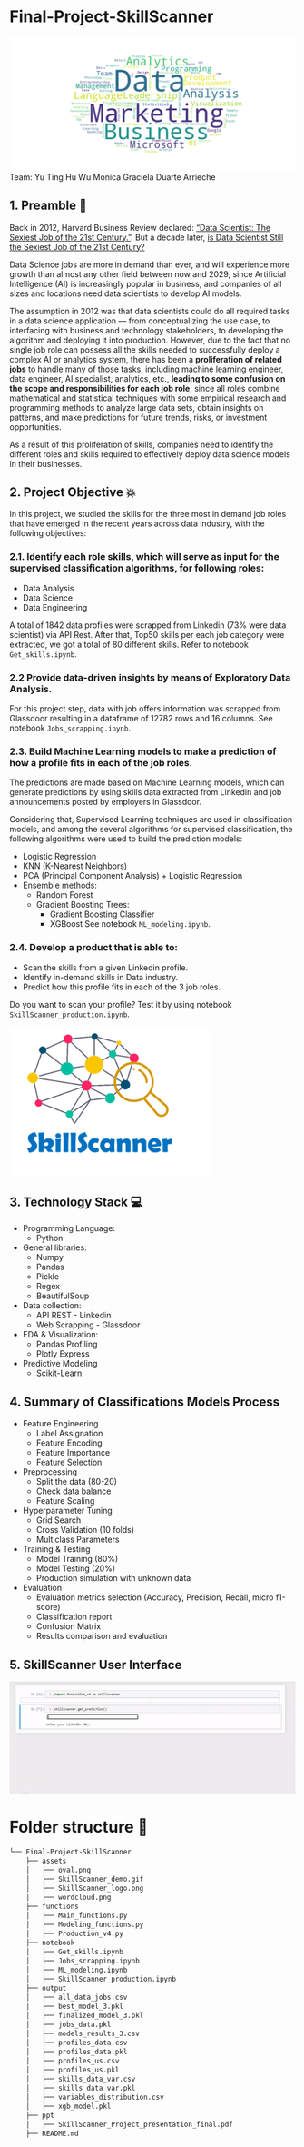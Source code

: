 # Final-Project-SkillScanner
![assets](assets/wordcloud.png)
Team: 
Yu Ting Hu Wu
Monica Graciela Duarte Arrieche

## 1. Preamble 🏃

Back in 2012, Harvard Business Review declared: [“Data Scientist: The Sexiest Job of the 21st Century.”](https://hbr.org/2012/10/data-scientist-the-sexiest-job-of-the-21st-century). But a decade later, [is Data Scientist Still the Sexiest Job of the 21st Century?](https://hbr.org/2022/07/is-data-scientist-still-the-sexiest-job-of-the-21st-century)

Data Science jobs are more in demand than ever, and will experience more growth than almost any other field between now and 2029, since Artificial Intelligence (AI) is increasingly popular in business, and companies of all sizes and locations need data scientists to develop AI models. 

The assumption in 2012 was that data scientists could do all required tasks in a data science application — from conceptualizing the use case, to interfacing with business and technology stakeholders, to developing the algorithm and deploying it into production. However, due to the fact that no single job role can possess all the skills needed to successfully deploy a complex AI or analytics system, there has been a **proliferation of related jobs** to handle many of those tasks, including machine learning engineer, data engineer, AI specialist, analytics, etc., **leading to some confusion on the scope and responsibilities for each job role**, since all roles combine mathematical and statistical techniques with some empirical research and programming methods to analyze large data sets, obtain insights on patterns, and make predictions for future trends, risks, or investment opportunities.

As a result of this proliferation of skills, companies need to identify the different roles and skills required to effectively deploy data science models in their businesses.

## 2. Project Objective 💥 
In this project, we studied the skills for the three most in demand job roles that have emerged in the recent years across data industry, with the following objectives:

### 2.1. Identify each role skills, which will serve as input for the supervised classification algorithms, for following roles:
* Data Analysis
* Data Science
* Data Engineering

A total of 1842 data profiles were scrapped from Linkedin (73% were data scientist) via API Rest.
After that, Top50 skills per each job category were extracted, we got a total of 80 different skills.
Refer to notebook `Get_skills.ipynb`.

### 2.2 Provide data-driven insights by means of Exploratory Data Analysis.

For this project step, data with job offers information was scrapped from Glassdoor resulting in a dataframe of 12782 rows and 16 columns. See notebook `Jobs_scrapping.ipynb`.

### 2.3. Build Machine Learning models to make a prediction of how a profile fits in each of the job roles.
The predictions are made based on Machine Learning models, which can generate predictions by using skills data extracted from Linkedin and job announcements posted by employers in Glassdoor. 

Considering that, Supervised Learning techniques are used in classification models, and among the several algorithms for supervised classification, the following algorithms were used to build the prediction models:
* Logistic Regression
* KNN (K-Nearest Neighbors)
* PCA (Principal Component Analysis) + Logistic Regression
* Ensemble methods:
  * Random Forest 
  * Gradient Boosting Trees:
      * Gradient Boosting Classifier
      * XGBoost
See notebook `ML_modeling.ipynb`.

### 2.4. Develop a product that is able to:
* Scan the skills from a given Linkedin profile.
* Identify in-demand skills in Data industry.
* Predict how this profile fits in each of the 3 job roles.  

Do you want to scan your profile? Test it by using notebook `SkillScanner_production.ipynb`. 

![assets](assets/SkillScanner_logo.png)

## 3. Technology Stack 💻
* Programming Language:
    * Python
* General libraries:
    * Numpy
    * Pandas
    * Pickle
    * Regex
    * BeautifulSoup
* Data collection:
    * API REST - Linkedin
    + Web Scrapping - Glassdoor
* EDA & Visualization: 
    * Pandas Profiling
    * Plotly Express
* Predictive Modeling
    * Scikit-Learn

## 4. Summary of Classifications Models Process
* Feature Engineering
    * Label Assignation
    * Feature Encoding
    * Feature Importance
    * Feature Selection
* Preprocessing
    * Split the data (80-20)
    * Check data balance
    * Feature Scaling
* Hyperparameter Tuning
    * Grid Search
    * Cross Validation (10 folds)
    * Multiclass Parameters
* Training & Testing
    * Model Training (80%)
    * Model Testing (20%)
    * Production simulation with unknown data
* Evaluation 
    * Evaluation metrics selection (Accuracy, Precision, Recall, micro f1-score)
    * Classification report
    * Confusion Matrix
    * Results comparison and evaluation

## 5. SkillScanner User Interface

![assets](assets/SkillScanner_demo.gif)

# Folder structure 📁
```
└── Final-Project-SkillScanner
    ├── assets
    │   ├── oval.png
    │   ├── SkillScanner_demo.gif
    │   ├── SkillScanner_logo.png
    │   ├── wordcloud.png
    ├── functions
    │   ├── Main_functions.py
    │   ├── Modeling_functions.py
    │   ├── Production_v4.py
    ├── notebook
    │   ├── Get_skills.ipynb
    │   ├── Jobs_scrapping.ipynb
    │   ├── ML_modeling.ipynb
    │   ├── SkillScanner_production.ipynb
    ├── output
    │   ├── all_data_jobs.csv
    │   ├── best_model_3.pkl
    │   ├── finalized_model_3.pkl
    │   ├── jobs_data.pkl
    │   ├── models_results_3.csv
    │   ├── profiles_data.csv
    │   ├── profiles_data.pkl
    │   ├── profiles_us.csv
    │   ├── profiles_us.pkl
    │   ├── skills_data_var.csv
    │   ├── skills_data_var.pkl
    │   ├── variables_distribution.csv
    │   ├── xgb_model.pkl
    ├── ppt
    │   ├── SkillScanner_Project_presentation_final.pdf  
    ├── README.md
```

